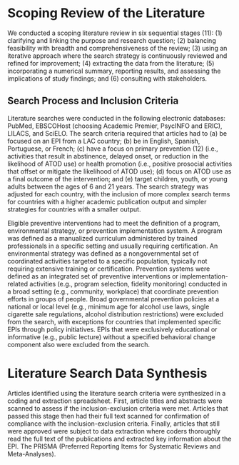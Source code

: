 # Scoping Review of the Literature

We conducted a scoping literature review in six sequential stages (11): (1) clarifying and linking the purpose and research question; (2) balancing feasibility with breadth and comprehensiveness of the review; (3) using an iterative approach where the search strategy is continuously reviewed and refined for improvement; (4) extracting the data from the literature; (5) incorporating a numerical summary, reporting results, and assessing the implications of study findings; and (6) consulting with stakeholders.

## Search Process and Inclusion Criteria

Literature searches were conducted in the following electronic databases: PubMed, EBSCOHost (choosing Academic Premier, PsycINFO and ERIC), LILACS, and SciELO. The search criteria required that articles had to (a) be focused on an EPI from a LAC country; (b) be in English, Spanish, Portuguese, or French; (c) have a focus on primary prevention (12) (i.e., activities that result in abstinence, delayed onset, or reduction in the likelihood of ATOD use) or health promotion (i.e., positive prosocial activities that offset or mitigate the likelihood of ATOD use); (d) focus on ATOD use as a final outcome of the intervention; and (e) target children, youth, or young adults between the ages of 6 and 21 years. The search strategy was adjusted for each country, with the inclusion of more complex search terms for countries with a higher academic publication output and simpler strategies for countries with a smaller output. 

Eligible preventive interventions had to meet the definition of a program, environmental strategy, or prevention implementation system. A program was defined as a manualized curriculum administered by trained professionals in a specific setting and usually requiring certification. An environmental strategy was defined as a nongovernmental set of coordinated activities targeted to a specific population, typically not requiring extensive training or certification. Prevention systems were defined as an integrated set of preventive interventions or implementation-related activities (e.g., program selection, fidelity monitoring) conducted in a broad setting (e.g., community, workplace) that coordinate prevention efforts in groups of people. Broad governmental prevention policies at a national or local level (e.g., minimum age for alcohol use laws, single cigarette sale regulations, alcohol distribution restrictions) were excluded from the search, with exceptions for countries that implemented specific EPIs through policy initiatives. EPIs that were exclusively educational or informative (e.g., public lecture) without a specified behavioral change component also were excluded from the search.

# Literature Search Data Synthesis

Articles identified using the literature search criteria were synthesized in a coding and extraction spreadsheet. First, article titles and abstracts were scanned to assess if the inclusion-exclusion criteria were met. Articles that passed this stage then had their full text scanned for confirmation of compliance with the inclusion-exclusion criteria. Finally, articles that still were approved were subject to data extraction where coders thoroughly read the full text of the publications and extracted key information about the EPI. The PRISMA (Preferred Reporting Items for Systematic Reviews and Meta-Analyses).